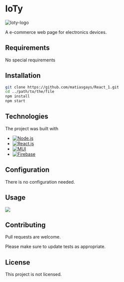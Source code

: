 # IoTy

![Ioty-logo][Logo-url]

A e-commerce web page for electronics devices.

## Requirements
No special requirements

## Installation

```bash
git clone https://github.com/matiasgays/React_1.git
cd ../path/to/the/file
npm install
npm start
```
## Technologies
The project was built with
* [![Node.js]][Node-url]
* [![React.js]][React-url]
* [![MUI]][MUI-url]
* [![Firebase]][Firebase-url]

## Configuration

There is no configuration needed.

## Usage

![](https://github.com/matiasgays/IoTy_navigation.gif/blob/main/IoTy_navigation.gif?raw=true)

## Contributing
Pull requests are welcome.

Please make sure to update tests as appropriate.

## License

This project is not licensed.

<!-- MARKDOWN LINKS & IMAGES -->
[Logo-url]: https://github.com/matiasgays/React_1/blob/main/src/images/logo_thumbnail.png?raw=true
[Node.js]: https://img.shields.io/badge/node.js-6DA55F?style=for-the-badge&logo=node.js&logoColor=white
[Node-url]: https://nodejs.org/en/
[React.js]: https://img.shields.io/badge/React-20232A?style=for-the-badge&logo=react&logoColor=61DAFB
[React-url]: https://reactjs.org/
[MUI]: https://img.shields.io/badge/MUI-%230081CB.svg?style=for-the-badge&logo=mui&logoColor=white
[MUI-url]: https://mui.com/material-ui/getting-started/overview/
[Firebase]: https://img.shields.io/badge/firebase-%23039BE5.svg?style=for-the-badge&logo=firebase
[Firebase-url]: https://firebase.google.com/